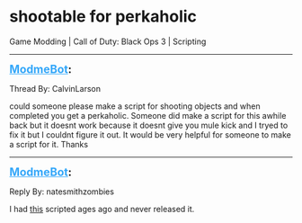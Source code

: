 # shootable for perkaholic
Game Modding | Call of Duty: Black Ops 3 | Scripting

---
<strong style="font-size: 1.4em;"><span style="text-decoration: underline;text-decoration-color: #34a7f9;"><span style="color:#34a7f9;">ModmeBot</span></span>:</strong>

<p>Thread By: CalvinLarson<br /><p style="text-align:left;">could someone please make a script for shooting objects and when completed you get a perkaholic. Someone did make a script for this awhile back but it doesnt work because it doesnt give you mule kick and I tryed to fix it but I couldnt figure it out. It would be very helpful for someone to make a script for it. Thanks</p></p>

---
<strong style="font-size: 1.4em;"><span style="text-decoration: underline;text-decoration-color: #34a7f9;"><span style="color:#34a7f9;">ModmeBot</span></span>:</strong>

<p>Reply By: natesmithzombies<br /><p style="text-align:left;">I had <a href="index.php?view=topic&tid=669">this</a> scripted ages ago and never released it. </p></p>

